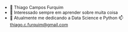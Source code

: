 - 👋 Thiago Campos Furquim
- 👀 Interessado sempre em aprender sobre muita coisa
- 🌱 Atualmente me dedicando a Data Science e Python
 📫 thiago.c.furquim@gmail.com

<!---
TCFurquim/TCFurquim is a ✨ special ✨ repository because its `README.md` (this file) appears on your GitHub profile.
You can click the Preview link to take a look at your changes.
--->
